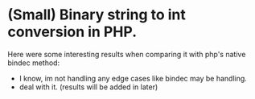 # (Small) Binary string to int conversion in PHP.

Here were some interesting results when comparing it with php's native bindec method:
- I know, im not handling any edge cases like bindec may be handling.
- deal with it. (results will be added in later)
